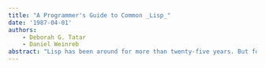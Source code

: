 ```yaml
---
title: "A Programmer's Guide to Common _Lisp_"
date: '1987-04-01'
authors: 
    - Deborah G. Tatar
    - Daniel Weinreb
abstract: "Lisp has been around for more than twenty-five years. But for most of Lisp's lifetime, there haven't been any good books that teach the language. Only a few books were available, ranging from mediocre to awful."
---
```


